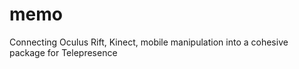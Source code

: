 memo
====

Connecting Oculus Rift, Kinect, mobile manipulation into a cohesive package for Telepresence
